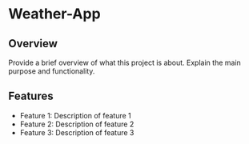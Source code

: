 # Weather-App


## Overview
Provide a brief overview of what this project is about. Explain the main purpose and functionality.

## Features
- Feature 1: Description of feature 1
- Feature 2: Description of feature 2
- Feature 3: Description of feature 3

